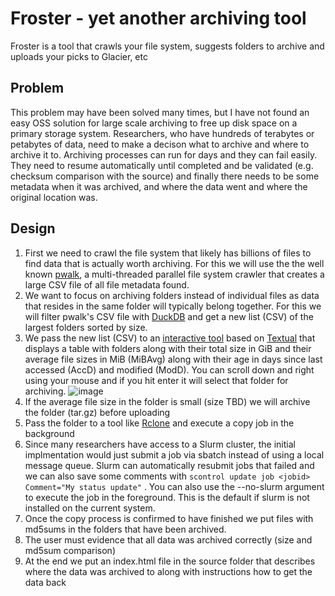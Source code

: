 # Froster - yet another archiving tool
Froster is a tool that crawls your file system, suggests folders to archive and uploads your picks to Glacier, etc  

## Problem 

This problem may have been solved many times, but I have not found an easy OSS solution for large scale archiving to free up disk space on a primary storage system. Researchers, who have hundreds of terabytes or petabytes of data, need to make a decison what to archive and where to archive it to. Archiving processes can run for days and they can fail easily. They need to resume automatically until completed and be validated (e.g. checksum comparison with the source) and finally there needs to be some metadata when it was archived, and where the data went and where the original location was.

## Design 

1. First we need to crawl the file system that likely has billions of files to find data that is actually worth archiving. For this we will use the the well known [pwalk](https://github.com/fizwit/filesystem-reporting-tools), a multi-threaded parallel file system crawler that creates a large CSV file of all file metadata found. 
1. We want to focus on archiving folders instead of individual files as data that resides in the same folder will typically belong together. For this we will filter pwalk's CSV file with [DuckDB](https://duckdb.org) and get a new list (CSV) of the largest folders sorted by size. 
1. We pass the new list (CSV) to an [interactive tool](https://github.com/dirkpetersen/froster/blob/main/froster.py#L153) based on [Textual](https://textual.textualize.io/) that displays a table with folders along with their total size in GiB and their average file sizes in MiB (MiBAvg) along with their age in days since last accessed (AccD) and modified (ModD). You can scroll down and right using your mouse and if you hit enter it will select that folder for archiving.
![image](https://user-images.githubusercontent.com/1427719/230824467-6a6e5873-5a48-4656-8d75-42133a60ba30.png)
1. If the average file size in the folder is small (size TBD) we will archive the folder (tar.gz) before uploading 
1. Pass the folder to a tool like [Rclone](https://rclone.org) and execute a copy job in the background 
1. Since many researchers have access to a Slurm cluster, the initial implmentation would just submit a job via sbatch instead of using a local message queue. Slurm can automatically resubmit jobs that failed and we can also save some comments with `scontrol update job <jobid> Comment="My status update"` . You can also use the --no-slurm argument to execute the job in the foreground. This is the default if slurm is not installed on the current system. 
1. Once the copy process is confirmed to have finished we put files with md5sums in the folders that have been archived. 
1. The user must evidence that all data was archived correctly (size and md5sum comparison) 
1. At the end we put an index.html file in the source folder that describes where the data was archived to along with instructions how to get the data back

